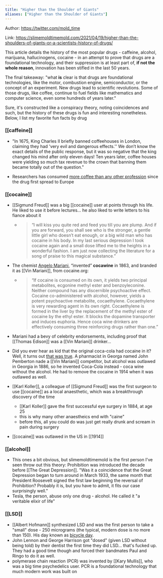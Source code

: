 ```yaml
---
title: "Higher than the Shoulder of Giants"
aliases: ["Higher than the Shoulder of Giants"]
---
```


Author: https://twitter.com/mold_time

Link: https://slimemoldtimemold.com/2021/04/19/higher-than-the-shoulders-of-giants-or-a-scientists-history-of-drugs/


This article details the history of the most popular drugs - caffeine, alcohol, marijuana, hallucinogens, cocaine - in an attempt to prove that drugs are a foundational technology, and their suppression is at least part of, __if not the whole reason__, innovation has been stifled in the last 50 years.

The final takeaway: "what __is__ clear is that drugs are foundational technologies, like the motor, combustion engine, semiconductor, or the concept of an experiment. New drugs lead to scientific revolutions. Some of those drugs, like coffee, continue to fuel fields like mathematics and computer science, even some hundreds of years later."

Sure, it's constructed like a conspiracy theory, noting coincidences and such, but the history of these drugs is fun and interesting nonetheless. Below, I list my favorite fun facts by drug 


### [[caffeine]]

* "In 1675, King Charles II briefly banned coffeehouses in London, claiming they had 'very evil and dangerous effects.'' We don’t know the exact details of the public response, but it was so negative that the king changed his mind after only eleven days! Ten years later, coffee houses were yielding so much tax revenue to the crown that banning them became totally out of the question."

* Researchers has consumed [more coffee than any other profession](https://www.businessinsider.com/here-are-the-professions-that-drink-the-most-coffee-at-work-2012-8) since the drug first spread to Europe




### [[cocaine]]
- [[Sigmund Freud]] was a big [[cocaine]] user at points through his life. He liked to use it before lectures... he also liked to write letters to his fiance about it
    - > “I will kiss you quite red and feed you till you are plump. And if you are forward, you shall see who is the stronger, a gentle little girl who doesn’t eat enough, or a big wild man who has cocaine in his body. In my last serious depression I took cocaine again and a small dose lifted me to the heights in a wonderful fashion. I am just now collecting the literature for a song of praise to this magical substance.”

- The chemist [Angelo Mariani](https://en.wikipedia.org/wiki/Angelo_Mariani_%28chemist%29), “invented” **cocawine** in 1863, and branded it as [[Vin Mariani]], from cocaine.org: 
    - > “If cocaine is consumed on its own, it yields two principal metabolites, ecgonine methyl ester and benzoyleconine. Neither compound has any discernible psychoactive effect. Cocaine co-administered with alcohol, however, yields a potent psychoactive metabolite, cocaethylene. Cocaethylene is very rewarding agent in its own right. Cocaethylene is formed in the liver by the replacement of the methyl ester of cocaine by the ethyl ester. It blocks the dopamine transporter and induces euphoria. Hence coca wine drinkers are effectively consuming three reinforcing drugs rather than one.”
- Mariani had a bevy of celebrity endorsements, including proof that [[Thomas Edison]] was a [[Vin Mariani]] drinker...
- Did you ever hear as kid that the original coca-cola had cocaine in it? Well, it turns out [that was true](https://en.wikipedia.org/wiki/Coca_wine). A pharmacist in Georga named John Pemberton nade a [[Vin Mariani]] competitor, but alcohol was outlawed in Georgia in 1886, so he invented Coca-Cola instead - coca wine without the alcohol. He had to remove the cocaine in 1914 when it was outlawed as well. 
- [[Karl Koller]], a colleague of [[Sigmund Freud]] was the first surgeon to use [[cocaine]] as a local anaesthetic, which was a breakthrough discovery of the time
    - [[Karl Koller]] gave the first successful eye surgery in 1884, at age 25
    - this is why many other anaestheics end with "caine" 
    - before this, all you could do was just get really drunk and scream in pain during surgery 
- [[cocaine]] was outlawed in the US in [[1914]]


### [[alcohol]]
- This ones a bit obvious, but slimemoldtimemold is the first person I've seen throw out this theory: Prohibition was introduced the decade before [[The Great Depression]]. "Was it a coincidence that the Great Depression began to turn around in March 1933, the same month that President Roosevelt signed the first law beginning the reversal of Prohibition? Probably it is, but you have to admit, it fits our case surprisingly well."
- Tesla, the person, abuse only one drug - alcohol. He called it "a veritable elixir of life"


### [[LSD]]
- [[Albert Hofmann]] synthesized LSD and was the first person to take a "small" dose - 250 micrograms (the typical, modern dose is no more than 150). His day known as [bicycle day](https://en.wikipedia.org/wiki/History_of_lysergic_acid_diethylamide#%22Bicycle_Day%22). 
- John Lennon and George Harrison got "dosed" (given LSD without being told) by their dentist the first time they did LSD... that's fucked up. They had a good time though and forced their bandmates Paul and Ringo to do it as well. 
- polymerase chain reaction (PCR) was invented by [[Kary Mullis]], who was a big time psychedelics user. PCR is a foundational technology that much modern work was built on 